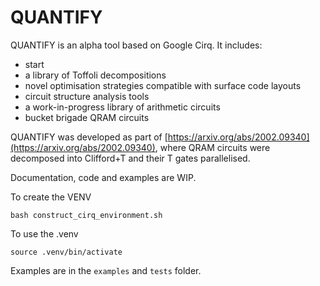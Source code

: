 # QUANTIFY


QUANTIFY is an alpha tool based on Google Cirq. It includes:
* start
* a library of Toffoli decompositions
* novel optimisation strategies compatible with surface code layouts
* circuit structure analysis tools
* a work-in-progress library of arithmetic circuits
* bucket brigade QRAM circuits

QUANTIFY was developed as part of 
[https://arxiv.org/abs/2002.09340](https://arxiv.org/abs/2002.09340), where
QRAM circuits were decomposed into Clifford+T and their T gates parallelised.


Documentation, code and examples are WIP.


To create the VENV

`bash construct_cirq_environment.sh`

To use the .venv

`source .venv/bin/activate`

Examples are in the `examples` and `tests` folder.
